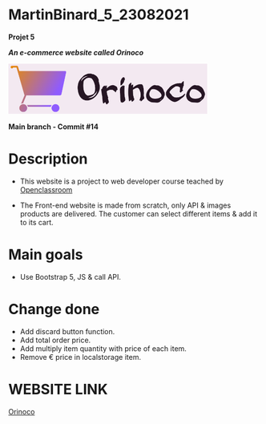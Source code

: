 # MartinBinard_5_23082021
**Projet 5**

***An e-commerce website called Orinoco***

![logo-orinoco](./Front-end/public/img/Orinoco-logo-title.png)

**Main branch - Commit #14**

# Description

* This website is a project to web developer course teached by [Openclassroom](https://openclassrooms.com/en/paths/141-web-developer)

* The Front-end website is made from scratch, only API & images products are delivered. The customer can select different items & add it to its cart.

# Main goals

* Use Bootstrap 5, JS & call API.

# Change done

* Add discard button function.
* Add total order price.
* Add multiply item quantity with price of each item.
* Remove € price in localstorage item.

# WEBSITE LINK

[Orinoco](https://martinbinard.github.io/MartinBinard_5_23082021/Front-end/)